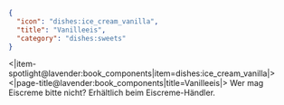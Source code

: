 ```json
{
  "icon": "dishes:ice_cream_vanilla",
  "title": "Vanilleeis",
  "category": "dishes:sweets"
}
```

<|item-spotlight@lavender:book_components|item=dishes:ice_cream_vanilla|>
<|page-title@lavender:book_components|title=Vanilleeis|>
Wer mag Eiscreme bitte nicht? Erhältlich beim Eiscreme-Händler.